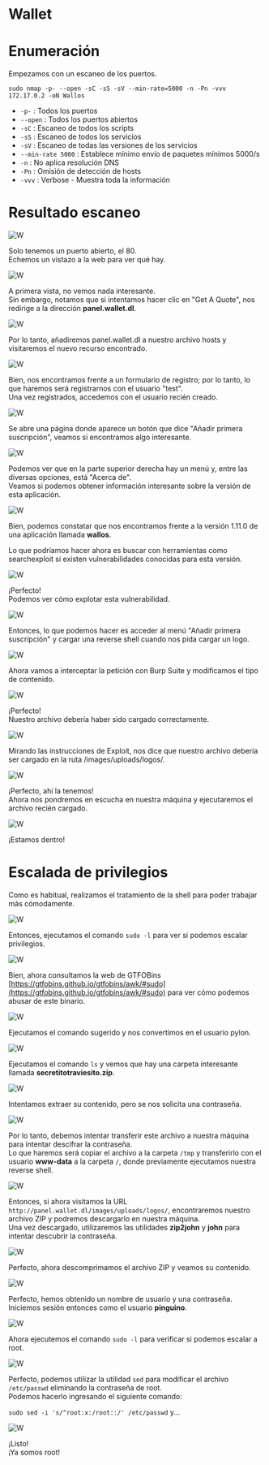 # Wallet

# Enumeración

Empezamos con un escaneo de los puertos.

`sudo nmap -p- --open -sC -sS -sV --min-rate=5000 -n -Pn -vvv 172.17.0.2 -oN Wallos`  

- `-p-` : Todos los puertos
- `--open` : Todos los puertos abiertos
- `-sC` : Escaneo de todos los scripts
- `-sS` : Escaneo de todos los servicios
- `-sV` : Escaneo de todas las versiones de los servicios
- `--min-rate 5000` : Establece mínimo envío de paquetes mínimos 5000/s
- `-n` : No aplica resolución DNS
- `-Pn` : Omisión de detección de hosts
- `-vvv` : Verbose - Muestra toda la información

# Resultado escaneo  

![W](https://github.com/giustiand/DockerLabs-Writeups/blob/main/Medio/images/Wallet/W_1.jpg)    

Solo tenemos un puerto abierto, el 80.  
Echemos un vistazo a la web para ver qué hay.  

![W](https://github.com/giustiand/DockerLabs-Writeups/blob/main/Medio/images/Wallet/W_2.jpg)    

A primera vista, no vemos nada interesante.   
Sin embargo, notamos que si intentamos hacer clic en "Get A Quote", nos redirige a la dirección **panel.wallet.dl**.  

![W](https://github.com/giustiand/DockerLabs-Writeups/blob/main/Medio/images/Wallet/W_3.jpg)    

Por lo tanto, añadiremos panel.wallet.dl a nuestro archivo hosts y visitaremos el nuevo recurso encontrado.  

![W](https://github.com/giustiand/DockerLabs-Writeups/blob/main/Medio/images/Wallet/W_4.jpg)   

Bien, nos encontramos frente a un formulario de registro; por lo tanto, lo que haremos será registrarnos con el usuario "test".   
Una vez registrados, accedemos con el usuario recién creado.   

![W](https://github.com/giustiand/DockerLabs-Writeups/blob/main/Medio/images/Wallet/W_5.jpg)    

Se abre una página donde aparece un botón que dice "Añadir primera suscripción", veamos si encontramos algo interesante.  

![W](https://github.com/giustiand/DockerLabs-Writeups/blob/main/Medio/images/Wallet/W_6.jpg)   

Podemos ver que en la parte superior derecha hay un menú y, entre las diversas opciones, está "Acerca de".  
Veamos si podemos obtener información interesante sobre la versión de esta aplicación.  

![W](https://github.com/giustiand/DockerLabs-Writeups/blob/main/Medio/images/Wallet/W_7.jpg)    

Bien, podemos constatar que nos encontramos frente a la versión 1.11.0 de una aplicación llamada **wallos**.  

Lo que podríamos hacer ahora es buscar con herramientas como searchexploit si existen vulnerabilidades conocidas para esta versión.  

![W](https://github.com/giustiand/DockerLabs-Writeups/blob/main/Medio/images/Wallet/W_8.jpg)    

¡Perfecto!  
Podemos ver cómo explotar esta vulnerabilidad.  

![W](https://github.com/giustiand/DockerLabs-Writeups/blob/main/Medio/images/Wallet/W_9.jpg)    

Entonces, lo que podemos hacer es acceder al menú "Añadir primera suscripción" y cargar una reverse shell cuando nos pida cargar un logo.  

![W](https://github.com/giustiand/DockerLabs-Writeups/blob/main/Medio/images/Wallet/W_10.jpg)   

Ahora vamos a interceptar la petición con Burp Suite y modificamos el tipo de contenido.  

![W](https://github.com/giustiand/DockerLabs-Writeups/blob/main/Medio/images/Wallet/W_11.jpg)   

¡Perfecto!  
Nuestro archivo debería haber sido cargado correctamente.  


![W](https://github.com/giustiand/DockerLabs-Writeups/blob/main/Medio/images/Wallet/W_12.jpg)    

Mirando las instrucciones de Exploit, nos dice que nuestro archivo debería ser cargado en la ruta /images/uploads/logos/.  

![W](https://github.com/giustiand/DockerLabs-Writeups/blob/main/Medio/images/Wallet/W_13.jpg)    

¡Perfecto, ahí la tenemos!  
Ahora nos pondremos en escucha en nuestra máquina y ejecutaremos el archivo recién cargado.  

![W](https://github.com/giustiand/DockerLabs-Writeups/blob/main/Medio/images/Wallet/W_14.jpg)  

¡Estamos dentro!  

# Escalada de privilegios  

Como es habitual, realizamos el tratamiento de la shell para poder trabajar más cómodamente.  

![W](https://github.com/giustiand/DockerLabs-Writeups/blob/main/Medio/images/Wallet/W_15.jpg)   

Entonces, ejecutamos el comando `sudo -l` para ver si podemos escalar privilegios.  

![W](https://github.com/giustiand/DockerLabs-Writeups/blob/main/Medio/images/Wallet/W_16.jpg)    

Bien, ahora consultamos la web de GTFOBins [https://gtfobins.github.io/gtfobins/awk/#sudo](https://gtfobins.github.io/gtfobins/awk/#sudo) para ver cómo podemos abusar de este binario.  

![W](https://github.com/giustiand/DockerLabs-Writeups/blob/main/Medio/images/Wallet/W_17.jpg)     

Ejecutamos el comando sugerido y nos convertimos en el usuario pylon.  

![W](https://github.com/giustiand/DockerLabs-Writeups/blob/main/Medio/images/Wallet/W_18.jpg)     

Ejecutamos el comando `ls` y vemos que hay una carpeta interesante llamada **secretitotraviesito.zip**.  

![W](https://github.com/giustiand/DockerLabs-Writeups/blob/main/Medio/images/Wallet/W_19.jpg)  

Intentamos extraer su contenido, pero se nos solicita una contraseña.  

![W](https://github.com/giustiand/DockerLabs-Writeups/blob/main/Medio/images/Wallet/W_20.jpg)  

Por lo tanto, debemos intentar transferir este archivo a nuestra máquina para intentar descifrar la contraseña.    
Lo que haremos será copiar el archivo a la carpeta `/tmp` y transferirlo con el usuario **www-data** a la carpeta `/`, donde previamente ejecutamos nuestra reverse shell.  

![W](https://github.com/giustiand/DockerLabs-Writeups/blob/main/Medio/images/Wallet/W_21.jpg)    

Entonces, si ahora visitamos la URL `http://panel.wallet.dl/images/uploads/logos/`, encontraremos nuestro archivo ZIP y podremos descargarlo en nuestra máquina.  
Una vez descargado, utilizaremos las utilidades **zip2john** y **john** para intentar descubrir la contraseña.  

![W](https://github.com/giustiand/DockerLabs-Writeups/blob/main/Medio/images/Wallet/W_22.jpg)     

Perfecto, ahora descomprimamos el archivo ZIP y veamos su contenido.  

![W](https://github.com/giustiand/DockerLabs-Writeups/blob/main/Medio/images/Wallet/W_23.jpg)   

Perfecto, hemos obtenido un nombre de usuario y una contraseña.  
Iniciemos sesión entonces como el usuario **pinguino**.  

![W](https://github.com/giustiand/DockerLabs-Writeups/blob/main/Medio/images/Wallet/W_24.jpg)   

Ahora ejecutemos el comando `sudo -l` para verificar si podemos escalar a root.  

![W](https://github.com/giustiand/DockerLabs-Writeups/blob/main/Medio/images/Wallet/W_25.jpg)  

Perfecto, podemos utilizar la utilidad `sed` para modificar el archivo `/etc/passwd` eliminando la contraseña de root.  
Podemos hacerlo ingresando el siguiente comando:  

`sudo sed -i 's/^root:x:/root::/' /etc/passwd`  y...

![W](https://github.com/giustiand/DockerLabs-Writeups/blob/main/Medio/images/Wallet/W_26.jpg)   

¡Listo!  
¡Ya somos root!












